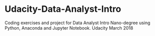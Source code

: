 # Udacity-Data-Analyst-Intro
Coding exercises and project for Data Analyst Intro Nano-degree using Python, Anaconda and Jupyter Notebook. Udacity March 2018
